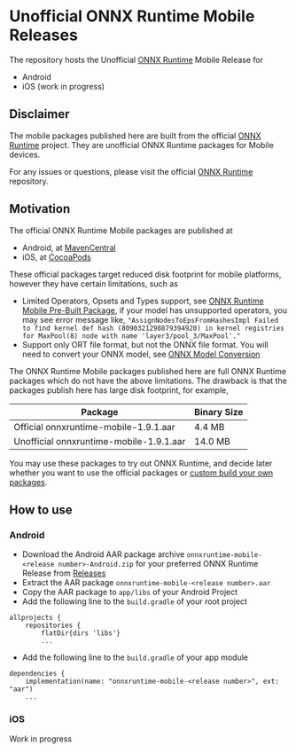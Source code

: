 # Unofficial ONNX Runtime Mobile Releases

The repository hosts the Unofficial [ONNX Runtime](https://github.com/microsoft/onnxruntime) Mobile Release for
- Android
- iOS (work in progress)

## Disclaimer

The mobile packages published here are built from the official [ONNX Runtime](https://github.com/microsoft/onnxruntime) project. They are unofficial ONNX Runtime packages for Mobile devices.

For any issues or questions, please visit the official [ONNX Runtime](https://github.com/microsoft/onnxruntime) repository.

## Motivation

The official ONNX Runtime Mobile packages are published at
- Android, at [MavenCentral](https://mvnrepository.com/artifact/com.microsoft.onnxruntime/onnxruntime-mobile)
- iOS, at [CocoaPods](https://cocoapods.org/)

These official packages target reduced disk footprint for mobile platforms, however they have certain limitations, such as
- Limited Operators, Opsets and Types support, see [ONNX Runtime Mobile Pre-Built Package](https://onnxruntime.ai/docs/reference/mobile/prebuilt-package/), if your model has unsupported operators, you may see error message like, `"AssignNodesToEpsFromHashesImpl Failed to find kernel def hash (8090321298879394920) in kernel registries for MaxPool(8) node with name 'layer3/pool_3/MaxPool'."`
- Support only ORT file format, but not the ONNX file format. You will need to convert your ONNX model, see [ONNX Model Conversion](https://onnxruntime.ai/docs/tutorials/mobile/model-conversion.html)

The ONNX Runtime Mobile packages published here are full ONNX Runtime packages which do not have the above limitations. The drawback is that the packages publish here has large disk footprint, for example,

|Package|Binary Size|
|-------|-----------|
|Official onnxruntime-mobile-1.9.1.aar | 4.4 MB |
|Unofficial onnxruntime-mobile-1.9.1.aar | 14.0 MB|

You may use these packages to try out ONNX Runtime, and decide later whether you want to use the official packages or [custom build your own packages](https://onnxruntime.ai/docs/tutorials/mobile/custom-build.html).

## How to use
### Android
- Download the Android AAR package archive `onnxruntime-mobile-<release number>-Android.zip` for your preferred ONNX Runtime Release from [Releases](https://github.com/gwang-msft/unofficial_onnxruntime_mobile_releases/releases)
- Extract the AAR package `onnxruntime-mobile-<release number>.aar`
- Copy the AAR package to `app/libs` of your Android Project
- Add the following line to the `build.gradle` of your root project
```
allprojects {
    repositories {
        flatDir{dirs 'libs'}
        ...
```
- Add the following line to the `build.gradle` of your app module
```
dependencies {
    implementation(name: "onnxruntime-mobile-<release number>", ext: "aar")
    ...
```

### iOS
Work in progress

